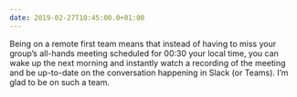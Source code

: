 ```yaml
---
date: 2019-02-27T10:45:00.0+01:00
---
```


Being on a remote first team means that instead of having to miss your group’s all-hands meeting scheduled for 00:30 your local time, you can wake up the next morning and instantly watch a recording of the meeting and be up-to-date on the conversation happening in Slack (or Teams). I’m glad to be on such a team.